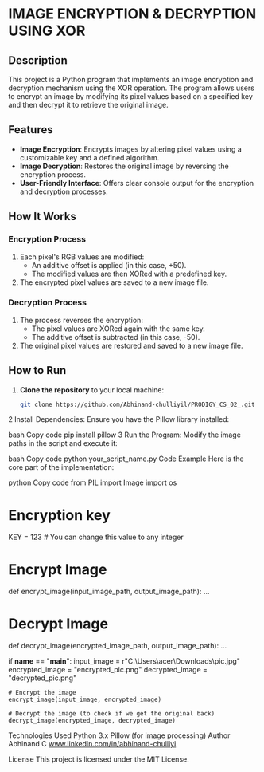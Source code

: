 # IMAGE ENCRYPTION & DECRYPTION USING XOR

## Description
This project is a Python program that implements an image encryption and decryption mechanism using the XOR operation. The program allows users to encrypt an image by modifying its pixel values based on a specified key and then decrypt it to retrieve the original image.

## Features
- **Image Encryption**: Encrypts images by altering pixel values using a customizable key and a defined algorithm.
- **Image Decryption**: Restores the original image by reversing the encryption process.
- **User-Friendly Interface**: Offers clear console output for the encryption and decryption processes.

## How It Works
### Encryption Process
1. Each pixel's RGB values are modified:
   - An additive offset is applied (in this case, +50).
   - The modified values are then XORed with a predefined key.
2. The encrypted pixel values are saved to a new image file.

### Decryption Process
1. The process reverses the encryption:
   - The pixel values are XORed again with the same key.
   - The additive offset is subtracted (in this case, -50).
2. The original pixel values are restored and saved to a new image file.

## How to Run
1. **Clone the repository** to your local machine:
   ```bash
   git clone https://github.com/Abhinand-chulliyil/PRODIGY_CS_02_.git
2 Install Dependencies: Ensure you have the Pillow library installed:

bash
Copy code
pip install pillow
3 Run the Program: Modify the image paths in the script and execute it:

bash
Copy code
python your_script_name.py
Code Example
Here is the core part of the implementation:

python
Copy code
from PIL import Image
import os

# Encryption key
KEY = 123  # You can change this value to any integer

# Encrypt Image
def encrypt_image(input_image_path, output_image_path):
    ...
    
# Decrypt Image
def decrypt_image(encrypted_image_path, output_image_path):
    ...

if __name__ == "__main__":
    input_image = r"C:\Users\acer\Downloads\pic.jpg"
    encrypted_image = "encrypted_pic.png"
    decrypted_image = "decrypted_pic.png"

    # Encrypt the image
    encrypt_image(input_image, encrypted_image)

    # Decrypt the image (to check if we get the original back)
    decrypt_image(encrypted_image, decrypted_image)
Technologies Used
Python 3.x
Pillow (for image processing)
Author
Abhinand C
www.linkedin.com/in/abhinand-chulliyi

License
This project is licensed under the MIT License.







